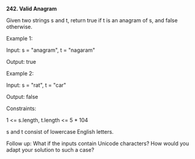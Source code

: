 <b>242. Valid Anagram</b>

Given two strings s and t, return true if t is an anagram of s, and false otherwise.

Example 1:

Input: s = "anagram", t = "nagaram"

Output: true

Example 2:

Input: s = "rat", t = "car"

Output: false 

Constraints:

1 <= s.length, t.length <= 5 * 104

s and t consist of lowercase English letters.
 
Follow up: What if the inputs contain Unicode characters? How would you adapt your solution to such a case?
